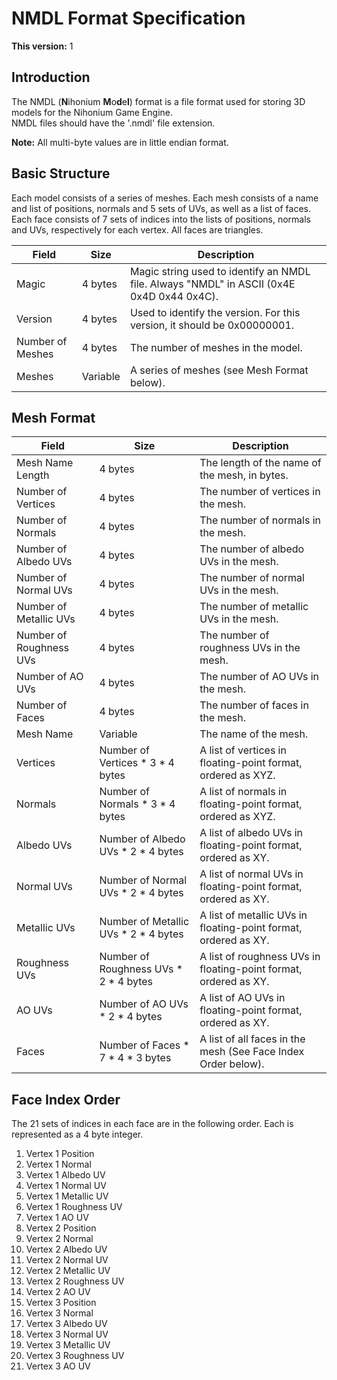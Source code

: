 # NMDL Format Specification

**This version:** 1

## Introduction

The NMDL (**N**ihonium **M**o**d**e**l**) format is a file format used for storing 3D models for the Nihonium Game Engine.  
NMDL files should have the '.nmdl' file extension.

**Note:** All multi-byte values are in little endian format.

## Basic Structure

Each model consists of a series of meshes. Each mesh consists of a name and list of positions, normals and 5 sets of UVs, as well as a list of faces.
Each face consists of 7 sets of indices into the lists of positions, normals and UVs, respectively for each vertex.
All faces are triangles.

|Field           |Size    |Description                                                                              |
|----------------|--------|-----------------------------------------------------------------------------------------|
|Magic           |4 bytes |Magic string used to identify an NMDL file. Always "NMDL" in ASCII (0x4E 0x4D 0x44 0x4C).|
|Version         |4 bytes |Used to identify the version. For this version, it should be 0x00000001.                 |
|Number of Meshes|4 bytes |The number of meshes in the model.                                                       |
|Meshes          |Variable|A series of meshes (see Mesh Format below).                                              |

## Mesh Format
|Field                  |Size                                 |Description                                                     |
|-----------------------|-------------------------------------|----------------------------------------------------------------|
|Mesh Name Length       |4 bytes                              |The length of the name of the mesh, in bytes.                   |
|Number of Vertices     |4 bytes                              |The number of vertices in the mesh.                             |
|Number of Normals      |4 bytes                              |The number of normals in the mesh.                              |
|Number of Albedo UVs   |4 bytes                              |The number of albedo UVs in the mesh.                           |
|Number of Normal UVs   |4 bytes                              |The number of normal UVs in the mesh.                           |
|Number of Metallic UVs |4 bytes                              |The number of metallic UVs in the mesh.                         |
|Number of Roughness UVs|4 bytes                              |The number of roughness UVs in the mesh.                        |
|Number of AO UVs       |4 bytes                              |The number of AO UVs in the mesh.                               |
|Number of Faces        |4 bytes                              |The number of faces in the mesh.                                |
|Mesh Name              |Variable                             |The name of the mesh.                                           |
|Vertices               |Number of Vertices * 3 * 4 bytes     |A list of vertices in floating-point format, ordered as XYZ.    |
|Normals                |Number of Normals * 3 * 4 bytes      |A list of normals in floating-point format, ordered as XYZ.     |
|Albedo UVs             |Number of Albedo UVs * 2 * 4 bytes   |A list of albedo UVs in floating-point format, ordered as XY.   |
|Normal UVs             |Number of Normal UVs * 2 * 4 bytes   |A list of normal UVs in floating-point format, ordered as XY.   |
|Metallic UVs           |Number of Metallic UVs * 2 * 4 bytes |A list of metallic UVs in floating-point format, ordered as XY. |
|Roughness UVs          |Number of Roughness UVs * 2 * 4 bytes|A list of roughness UVs in floating-point format, ordered as XY.|
|AO UVs                 |Number of AO UVs * 2 * 4 bytes       |A list of AO UVs in floating-point format, ordered as XY.       |
|Faces                  |Number of Faces * 7 * 4 * 3 bytes    |A list of all faces in the mesh (See Face Index Order below).   |

## Face Index Order

The 21 sets of indices in each face are in the following order. Each is represented as a 4 byte integer.

1.  Vertex 1 Position
2.  Vertex 1 Normal
3.  Vertex 1 Albedo UV
4.  Vertex 1 Normal UV
5.  Vertex 1 Metallic UV
6.  Vertex 1 Roughness UV
7.  Vertex 1 AO UV
8.  Vertex 2 Position
9.  Vertex 2 Normal
10. Vertex 2 Albedo UV
11. Vertex 2 Normal UV
12. Vertex 2 Metallic UV
13. Vertex 2 Roughness UV
14. Vertex 2 AO UV
15. Vertex 3 Position
16. Vertex 3 Normal
17. Vertex 3 Albedo UV
18. Vertex 3 Normal UV
19. Vertex 3 Metallic UV
20. Vertex 3 Roughness UV
21. Vertex 3 AO UV